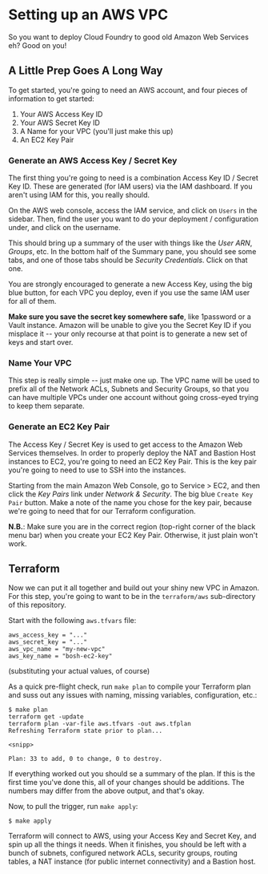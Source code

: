 # Setting up an AWS VPC

So you want to deploy Cloud Foundry to good old Amazon Web
Services eh?  Good on you!

## A Little Prep Goes A Long Way

To get started, you're going to need an AWS account, and four
pieces of information to get started:

1. Your AWS Access Key ID
2. Your AWS Secret Key ID
3. A Name for your VPC (you'll just make this up)
4. An EC2 Key Pair

### Generate an AWS Access Key / Secret Key

The first thing you're going to need is a combination Access Key
ID / Secret Key ID.  These are generated (for IAM users) via the
IAM dashboard.  If you aren't using IAM for this, you really
should.

On the AWS web console, access the IAM service, and click on
`Users` in the sidebar.  Then, find the user you want to do your
deployment / configuration under, and click on the username.

This should bring up a summary of the user with things like the
_User ARN_, _Groups_, etc.  In the bottom half of the Summary
pane, you should see some tabs, and one of those tabs should be
_Security Credentials_.  Click on that one.

You are strongly encouraged to generate a new Access Key, using
the big blue button, for each VPC you deploy, even if you use the
same IAM user for all of them.

**Make sure you save the secret key somewhere safe**, like
1password or a Vault instance.  Amazon will be unable to give you
the Secret Key ID if you misplace it -- your only recourse at that
point is to generate a new set of keys and start over.

### Name Your VPC

This step is really simple -- just make one up.  The VPC name will
be used to prefix all of the Network ACLs, Subnets and Security
Groups, so that you can have multiple VPCs under one account
without going cross-eyed trying to keep them separate.

### Generate an EC2 Key Pair

The Access Key / Secret Key is used to get access to the Amazon
Web Services themselves.  In order to properly deploy the NAT and
Bastion Host instances to EC2, you're going to need an EC2
Key Pair.  This is the key pair you're going to need to use to SSH
into the instances.

Starting from the main Amazon Web Console, go to Service > EC2,
and then click the _Key Pairs_ link under _Network & Security_.
The big blue `Create Key Pair` button.  Make a note of the name
you chose for the key pair, because we're going to need that for
our Terraform configuration.

**N.B.**: Make sure you are in the correct region (top-right
corner of the black menu bar) when you create your EC2 Key Pair.
Otherwise, it just plain won't work.

## Terraform

Now we can put it all together and build out your shiny new VPC in
Amazon.  For this step, you're going to want to be in the
`terraform/aws` sub-directory of this repository.

Start with the following `aws.tfvars` file:

```
aws_access_key = "..."
aws_secret_key = "..."
aws_vpc_name = "my-new-vpc"
aws_key_name = "bosh-ec2-key"
```

(substituting your actual values, of course)

As a quick pre-flight check, run `make plan` to compile your
Terraform plan and suss out any issues with naming, missing
variables, configuration, etc.:

```
$ make plan
terraform get -update
terraform plan -var-file aws.tfvars -out aws.tfplan
Refreshing Terraform state prior to plan...

<snipp>

Plan: 33 to add, 0 to change, 0 to destroy.
```

If everything worked out you should se a summary of the plan.  If
this is the first time you've done this, all of your changes
should be additions.  The numbers may differ from the above
output, and that's okay.

Now, to pull the trigger, run `make apply`:

```
$ make apply
```

Terraform will connect to AWS, using your Access Key and Secret
Key, and spin up all the things it needs.  When it finishes, you
should be left with a bunch of subnets, configured network ACLs,
security groups, routing tables, a NAT instance (for public
internet connectivity) and a Bastion host.
